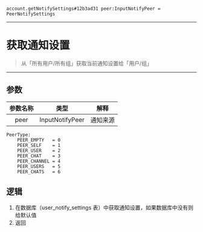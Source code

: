 ```
account.getNotifySettings#12b3ad31 peer:InputNotifyPeer = PeerNotifySettings
```

---
# 获取通知设置

> 从「所有用户/所有组」获取当前通知设置给「用户/组」

---

## 参数
参数名称 | 类型 | 解释
:-: | :-: | :-:
peer|InputNotifyPeer| 通知来源

```
PeerType:
	PEER_EMPTY   = 0
	PEER_SELF    = 1
	PEER_USER    = 2
	PEER_CHAT    = 3
	PEER_CHANNEL = 4
	PEER_USERS   = 5
	PEER_CHATS   = 6
```

## 逻辑
1. 在数据库（user_notify_settings 表）中获取通知设置，如果数据库中没有则给默认值
2. 返回
